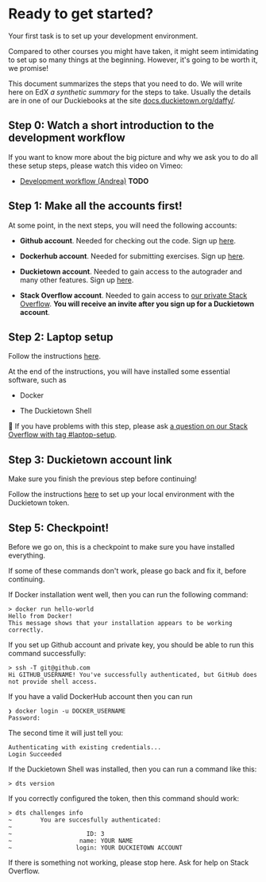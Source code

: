 # Ready to get started?

Your first task is to set up your development environment.

Compared to other courses you might have taken, it might seem intimidating to set up so many things at the beginning.
However, it's going to be worth it, we promise!

This document summarizes the steps that you need to do. We will write here on EdX _a  synthetic summary_ for the steps to take. Usually the details are in one of our Duckiebooks at the site [docs.duckietown.org/daffy/](https://docs.duckietown.org/daffy/).

## Step 0: Watch a short introduction to the development workflow

If you want to know more about the big picture and why we ask you to do all these setup steps, please watch this video on Vimeo:

* [Development workflow (Andrea)][video-devel] **TODO**
 
## Step 1: Make all the accounts first!

At some point, in the next steps, you will need the following accounts:

* **Github account**. Needed for checking out the code. Sign up [here][signup-github].

* **Dockerhub account**. Needed for submitting exercises. Sign up [here][signup-dockerhub].

* **Duckietown account**. Needed to gain access to the autograder and many other features. Sign up [here][signup-duckietown].

* **Stack Overflow account**. Needed to gain access to [our private Stack Overflow][stack-overflow-duckietown].  **You will receive an invite after you sign up for a Duckietown account**.


## Step 2: Laptop setup

Follow the instructions [here][duckiebook-laptop-setup].

At the end of the instructions, you will have installed some essential software, such as

* Docker

* The Duckietown Shell

🤔 If you have problems with this step, please ask [a question on our Stack Overflow with tag #laptop-setup](https://stackoverflow.com/c/duckietown/questions/tagged/laptop-setup).

[duckiebook-laptop-setup]: https://docs.duckietown.org/daffy/opmanual_duckiebot/out/laptop_setup.html

## Step 3: Duckietown account link

Make sure you finish the previous step before continuing!

Follow the instructions [here][duckiebook-account-setup] to set up your local environment with the Duckietown token. 

[duckiebook-account-setup]: https://docs.duckietown.org/daffy/opmanual_duckiebot/out/dt_account.html


## Step 5: Checkpoint!

Before we go on, this is a checkpoint to make sure you have installed everything.

If some of these commands don't work, please go back and fix it, before continuing.

If Docker installation went well, then you can run the following command:

    > docker run hello-world
    Hello from Docker!
    This message shows that your installation appears to be working correctly.

If you set up Github account and private key, you should be able to run this command successfully:

	> ssh -T git@github.com
    Hi GITHUB_USERNAME! You've successfully authenticated, but GitHub does not provide shell access.

If you have a valid DockerHub account then you can run

	❯ docker login -u DOCKER_USERNAME
    Password:

The second time it will just tell you:

    Authenticating with existing credentials...
    Login Succeeded

If the Duckietown Shell was installed, then you can run a command like this:
		
    > dts version

If you correctly configured the token, then this command should work:

	> dts challenges info
    ~        You are succesfully authenticated:
    ~
    ~                     ID: 3
    ~                   name: YOUR NAME
    ~                  login: YOUR DUCKIETOWN ACCOUNT


If there is something not working, please stop here. Ask for help on Stack Overflow. 
 

[signup-github]: https://github.com/join
[signup-dockerhub]: https://hub.docker.com/signup
[signup-duckietown]: https://www.duckietown.org/site/register
[signup-stack-overflow]: https://stackoverflow.com/users/signup

[video-devel]: #
[stack-overflow-duckietown]: https://stackoverflow.com/c/duckietown/ 

